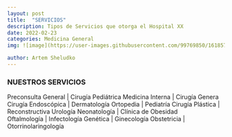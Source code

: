 ```yaml
---
layout: post
title:  "SERVICIOS"
description: Tipos de Servicios que otorga el Hospital XX
date: 2022-02-23
categories: Medicina General 
img: ![image](https://user-images.githubusercontent.com/99769850/161857606-63d9e1ba-aa16-4e77-9ce0-111790686b82.png)

author: Artem Sheludko
---
```


### NUESTROS SERVICIOS 


Preconsulta General	            |    Cirugía Pediátrica
Medicina Interna	              |    Cirugía Genera
Cirugía Endoscópica             |    Dermatología
Ortopedia	                      |    Pediatría
Cirugía Plástica                |   Reconstructiva	Urología
Neonatología	                  |   Clínica de Obesidad             
Oftalmología	                  |   Infectología
Genética	                      |   Ginecología
Obstetricia	                    |   Otorrinolaringología
